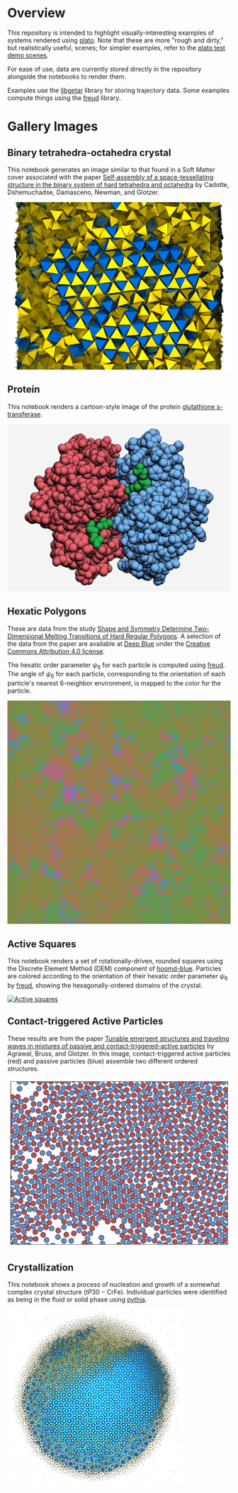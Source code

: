 
# Overview

This repository is intended to highlight visually-interesting examples of systems rendered using [plato](https://plato-draw.readthedocs.io). Note that these are more "rough and dirty," but realistically useful, scenes; for simpler examples, refer to the [plato test demo scenes](https://github.com/glotzerlab/plato/blob/master/test/test_scenes.py).

For ease of use, data are currently stored directly in the repository alongside the notebooks to render them.

Examples use the [libgetar](https://github.com/glotzerlab/libgetar) library for storing trajectory data. Some examples compute things using the [freud](https://github.com/glotzerlab/freud) library.

# Gallery Images

## Binary tetrahedra-octahedra crystal

This notebook generates an image similar to that found in a Soft Matter cover associated with the paper [Self-assembly of a space-tessellating structure in the binary system of hard tetrahedra and octahedra](http://pubs.rsc.org/en/content/articlelanding/2016/sm/c6sm01180b) by Cadotte, Dshemuchadse, Damasceno, Newman, and Glotzer.

[![binary crystal of tetrahedra and octahedra](gallery/tetrahedra_octahedra_povray.png "binary crystal of tetrahedra and octahedra")](https://github.com/glotzerlab/plato-gallery/blob/master/tetrahedra_octahedra/Soft%20Matter%20Cover.ipynb)

## Protein

This notebook renders a cartoon-style image of the protein [glutathione s-transferase](https://www.rcsb.org/structure/1AQW).

[![PDB protein 1aqw](gallery/protein_vispy.png "PDB protein 1aqw")](https://github.com/glotzerlab/plato-gallery/blob/master/protein/Protein%20example.ipynb?viewer=nbviewer)

## Hexatic Polygons

These are data from the study [Shape and Symmetry Determine Two-Dimensional Melting Transitions of Hard Regular Polygons](https://dx.doi.org/10.1103/PhysRevX.7.021001). A selection of the data from the paper are available at [Deep Blue](https://deepblue.lib.umich.edu/data/concern/generic_works/rb68xb988?locale=en) under the [Creative Commons Attribution 4.0 license](https://creativecommons.org/licenses/by/4.0/legalcode).

The hexatic order parameter $\psi_6$ for each particle is computed using [freud](https://bitbucket.org/glotzer/freud). The angle of $\psi_6$ for each particle, corresponding to the orientation of each particle's nearest 6-neighbor environment, is mapped to the color for the particle.

[![Hexatic polygons](gallery/hexatic_polygons_vispy.png "Hexatic polygons")](https://github.com/glotzerlab/plato-gallery/blob/master/hexatic_polygons/Hexatic%20Polygons.ipynb?viewer=nbviewer)

## Active Squares

This notebook renders a set of rotationally-driven, rounded squares using the Discrete Element Method (DEM) component of [hoomd-blue](https://glotzerlab.engin.umich.edu/hoomd-blue/). Particles are colored according to the orientation of their hexatic order parameter $\psi_6$ by [freud](https://glotzerlab.engin.umich.edu/freud/), showing the hexagonally-ordered domains of the crystal.

[![Active squares](gallery/active_squares_matplotlib.png "Active squares")](https://github.com/glotzerlab/plato-gallery/blob/master/active_squares/Active%20Squares.ipynb?viewer=nbviewer)

## Contact-triggered Active Particles

These results are from the paper [Tunable emergent structures and traveling waves in mixtures of passive and contact-triggered-active particles](https://dx.doi.org/10.1039/C7SM00888K) by Agrawal, Bruss, and Glotzer. In this image, contact-triggered active particles (red) and passive particles (blue) assemble two different ordered structures.

[![Active disks](gallery/contact_active_particles_matplotlib.png "Active disks")](https://github.com/glotzerlab/plato-gallery/blob/master/contact_active_particles/Contact-triggered%20Active%20Particles.ipynb?viewer=nbviewer)

## Crystallization

This notebook shows a process of nucleation and growth of a somewhat complex crystal structure ($tP30-\text{CrFe}$). Individual particles were identified as being in the fluid or solid phase using [pythia](https://pythia-learn.readthedocs.io).

[![Crystallization](gallery/crystallization_vispy_2.png "Crystallization")](https://github.com/glotzerlab/plato-gallery/blob/master/crystallization/Crystallization.ipynb?viewer=nbviewer)
